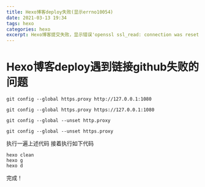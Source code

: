 ```yaml
---
title: Hexo博客deploy失败(显示errno10054)
date: 2021-03-13 19:34
tags: hexo
categories: hexo
excerpt: Hexo博客提交失败，显示错误'openssl ssl_read: connection was reset, errno 10054'
---
```


# Hexo博客deploy遇到链接github失败的问题

```
git config --global https.proxy http://127.0.0.1:1080

git config --global https.proxy https://127.0.0.1:1080

git config --global --unset http.proxy

git config --global --unset https.proxy
```

执行一遍上述代码
接着执行如下代码

```
hexo clean
hexo g
hexo d
```

完成！

